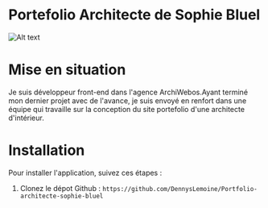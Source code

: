 ﻿# Portefolio Architecte de Sophie Bluel

![Alt text](https://media.discordapp.net/attachments/849689828429660190/1107963633859837992/image_1.png?width=497&height=372)

# Mise en situation 
Je suis développeur front-end dans l'agence ArchiWebos.Ayant terminé mon dernier projet avec de l'avance, je suis envoyé en renfort dans une équipe qui travaille sur la conception du site portefolio d'une architecte d'intérieur.

# Installation 
Pour installer l'application, suivez ces étapes : 
1. Clonez le dépot Github : `https://github.com/DennysLemoine/Portfolio-architecte-sophie-bluel`
